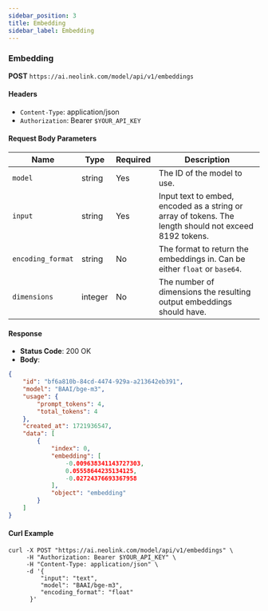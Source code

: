 ```yaml
---
sidebar_position: 3
title: Embedding
sidebar_label: Embedding
---
```


### Embedding

**POST** `https://ai.neolink.com/model/api/v1/embeddings`

#### Headers

- `Content-Type`: application/json
- `Authorization`: Bearer `$YOUR_API_KEY`

#### Request Body Parameters

| Name          | Type    | Required | Description                              |
|---------------|---------|----------|------------------------------------------|
| `model`       | string  | Yes      | The ID of the model to use.              |
| `input`       | string   | Yes      | Input text to embed, encoded as a string or array of tokens. The length should not exceed 8192 tokens.                             |
| `encoding_format`  | string | No       | The format to return the embeddings in. Can be either `float` or `base64`.|
| `dimensions` | integer   | No       | The number of dimensions the resulting output embeddings should have.                    |


#### Response

- **Status Code**: 200 OK
- **Body**:

```json
{
    "id": "bf6a810b-84cd-4474-929a-a213642eb391",
    "model": "BAAI/bge-m3",
    "usage": {
        "prompt_tokens": 4,
        "total_tokens": 4
    },
    "created_at": 1721936547,
    "data": [
        {
            "index": 0,
            "embedding": [
                -0.009638341143727303,
                0.05558644235134125,
                -0.02724376693367958
            ],
            "object": "embedding"
        }
    ]
}

```

#### Curl Example

```curl
curl -X POST "https://ai.neolink.com/model/api/v1/embeddings" \
     -H "Authorization: Bearer $YOUR_API_KEY" \
     -H "Content-Type: application/json" \
     -d '{
         "input": "text",
         "model": "BAAI/bge-m3",
         "encoding_format": "float"
      }'
```

